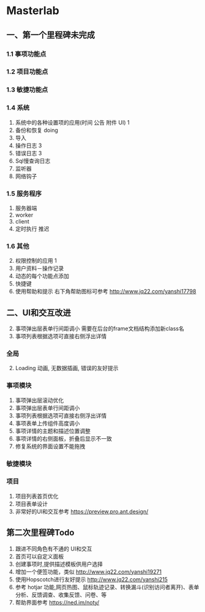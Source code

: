 # Masterlab

 
## 一、第一个里程碑未完成

### 1.1 事项功能点
 
### 1.2 项目功能点
 
### 1.3 敏捷功能点
 

### 1.4 系统
1. 系统中的各种设置项的应用(时间 公告 附件 UI)    1
2. 备份和恢复 doing
3. 导入                                           
4. 操作日志   3
5. 错误日志   3
6. Sql慢查询日志                                  
7. 监听器                                         
8. 网络钩子                                       

### 1.5 服务程序
1. 服务器端
2. worker
3. client
4. 定时执行 推迟 

### 1.6 其他 
2. 权限控制的应用      1        
3. 用户资料－操作记录
5. 动态的每个功能点添加
7. 快捷键
8. 使用帮助和提示     右下角帮助图标可参考 http://www.jq22.com/yanshi17798

## 二、UI和交互改进 
2. 事项弹出层表单行间距调小                需要在后台的frame文档结构添加新class名
3. 事项列表根据选项可直接右侧浮出详情 

### 全局 
2. Loading 动画, 无数据插画, 错误的友好提示

### 事项模块
1. 事项弹出层滚动优化
2. 事项弹出层表单行间距调小
3. 事项列表根据选项可直接右侧浮出详情
4. 事项表单上传组件高度调小
5. 事项详情的主题和描述位置调整
6. 事项详情的右侧面板，折叠后显示不一致
7. 修复系统的界面设置不能拖拽

### 敏捷模块 

### 项目
1. 项目列表首页优化 
2. 项目表单设计
3. 非常好的UI和交互参考 https://preview.pro.ant.design/

## 第二次里程碑Todo

1. 跟进不同角色有不通的 UI和交互
2. 首页可以自定义面板
3. 创建事项时,提供描述模板供用户选择
4. 增加一个便签功能，类似 http://www.jq22.com/yanshi19271
5. 使用Hopscotch进行友好提示 http://www.jq22.com/yanshi215
6. 参考 hotjar 功能,网页热图、鼠标轨迹记录、转换漏斗(识别访问者离开)、表单分析、反馈调查、收集反馈、问卷、等
7. 帮助界面参考 https://ned.im/noty/
